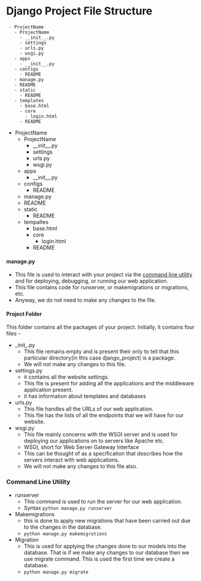 # Django Project File Structure

     - ProjectName
       - ProjectName
         - __init__.py
         - settings
         - urls.py
         - wsgi.py
       - apps
         - __init__.py
       - configs
         - README
       - manage.py
       - README
       - static
         - README
       - templates
         - base.html
         - core
           - login.html
         - README
 
- ProjectName
  - ProjectName
    - \_\_init__.py
    - settings
    - urls.py
    - wsgi.py
  - apps
    - \_\_init__.py
  - configs
    - README
  - manage.py
  - README
  - static
    - README
  - tempaltes
    - base.html
    - core
      - login.html
    - README

#### manage.py
- This file is used to interact with your project via the [command line utility](##command-line-utility) and for deploying, debugging, or running our web application.
- This file contains code for runserver, or makemigrations or migrations, etc.
- Anyway, we do not need to make any changes to the file.

#### Project Folder
This folder contains all the packages of your project. Initially, it contains four files -
  - \_init_.py
    - This file remains empty and is present their only to tell that this particular directory(in this case django_project) is a package.
    - We will not make any changes to this file.
  - settings.py
    - it contains all the website settings.
    - This file is present for adding all the applications and the middleware application present.
    - it has information about templates and databases
  - urls.py
    - This file handles all the URLs of our web application.
    - This file has the lists of all the endpoints that we will have for our website.
  - wsgi.py
    - This file mainly concerns with the WSGI server and is used for deploying our applications on to servers like Apache etc.
    - WSGI, short for Web Server Gateway Interface
    - This can be thought of as a specification that describes how the servers interact with web applications.
    - We will not make any changes to this file also.
  
### Command Line Utility

- runserver
  - This command is used to run the server for our web application.
  - Syntax ```python manage.py runserver```
- Makemigrations
  - this is done to apply new migrations that have been carried out due to the changes in the database.
  - ```python manage.py makemigrations```
- Migration
  - This is used for applying the changes done to our models into the database. That is if we make any changes to our database then we use migrate command. This is used the first time we create a database.
  - ```python manage.py migrate```
